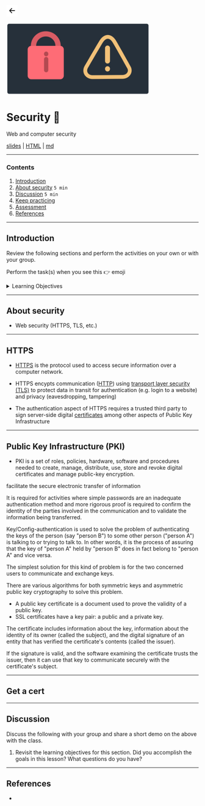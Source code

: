 <!-- paginate: true -->

<a class="back-icon" href="../index.html"><img width="30" src="../assets/img/icons/arrow-left-short.svg"></a>

<img width="375" src="../assets/img/banner/banner-security.png">

# Security 📌

Web and computer security

<span class="slides-small"><a href="../slides/security.html">slides</a> | <a href="../www/security.html">HTML</a> | <a href="../topics/security.md">md</a></span>

<!--
Presentation comments ...
-->


---


### Contents

1. [Introduction](#introduction)
1. [About security](#about-security) `5 min`
1. [Discussion](#discussion) `5 min`
1. [Keep practicing](#keep-practicing)
1. [Assessment](#assessment)
1. [References](#references)


---


## Introduction

Review the following sections and perform the activities on your own or with your group.

Perform the task(s) when you see this 👉  emoji

<details>
<summary>Learning Objectives</summary>

Students who complete the following will be able to:

- Explain
- Perform


</details>











---


## About security

- Web security (HTTPS, TLS, etc.)





---

## HTTPS

- [HTTPS](https://en.wikipedia.org/wiki/HTTPS) is the protocol used to access secure information over a computer network.
- HTTPS encypts communication ([HTTP](https://en.wikipedia.org/wiki/Hypertext_Transfer_Protocol)) using [transport layer security (TLS)](https://en.wikipedia.org/wiki/Transport_Layer_Security) to protect data in transit for authentication (e.g. login to a website) and privacy (eavesdropping, tampering)


- The authentication aspect of HTTPS requires a trusted third party to sign server-side digital [certificates](https://en.wikipedia.org/wiki/Public_key_certificate) among other aspects of Public Key Infrastructure

---

## Public Key Infrastructure (PKI)

- PKI is a set of roles, policies, hardware, software and procedures needed to create, manage, distribute, use, store and revoke digital certificates and manage public-key encryption.


facilitate the secure electronic transfer of information


It is required for activities where simple passwords are an inadequate authentication method and more rigorous proof is required to confirm the identity of the parties involved in the communication and to validate the information being transferred.








Key/Config-authentication is used to solve the problem of authenticating the keys of the person (say "person B") to some other person ("person A") is talking to or trying to talk to. In other words, it is the process of assuring that the key of "person A" held by "person B" does in fact belong to "person A" and vice versa.



The simplest solution for this kind of problem is for the two concerned users to communicate and exchange keys.


There are various algorithms for both symmetric keys and asymmetric public key cryptography to solve this problem.


- A public key certificate is a document used to prove the validity of a public key.
- SSL certificates have a key pair: a public and a private key.






The certificate includes information about the key, information about the identity of its owner (called the subject), and the digital signature of an entity that has verified the certificate's contents (called the issuer).

If the signature is valid, and the software examining the certificate trusts the issuer, then it can use that key to communicate securely with the certificate's subject.




---

## Get a cert






---

## Discussion

Discuss the following with your group and share a short demo on the above with the class.

1. Revisit the learning objectives for this section. Did you accomplish the goals in this lesson? What questions do you have?





---

## References

-
